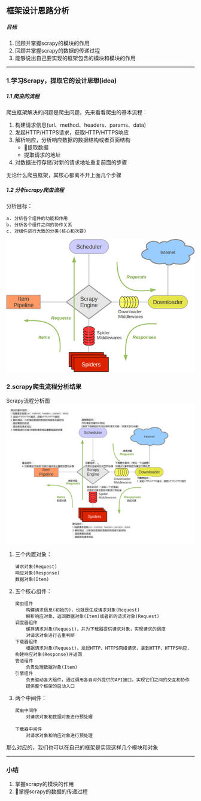 ## 框架设计思路分析

##### 目标
1. 回顾并掌握scrapy的模块的作用
2. 回顾并掌握scrapy的数据的传递过程
3. 能够说出自己要实现的框架包含的模块和模块的作用

----

### 1.学习Scrapy，提取它的设计思想(idea)

##### 1.1 爬虫的流程
爬虫框架解决的问题是爬虫问题，先来看看爬虫的基本流程：
1. 构建请求信息(url、method、headers、params、data)
2. 发起HTTP/HTTPS请求，获取HTTP/HTTPS响应
3. 解析响应，分析响应数据的数据结构或者页面结构
    - 提取数据
    - 提取请求的地址
4. 对数据进行存储/对新的请求地址重复前面的步骤

无论什么爬虫框架，其核心都离不开上面几个步骤

##### 1.2 分析scrapy爬虫流程

分析目标：

    a. 分析各个组件的功能和作用
    b. 分析各个组件之间的协作关系
    c. 对组件进行大致的分类(核心和次要)
![Scrapy流程图](../images/scrapy流程图.png)



### 2.scrapy爬虫流程分析结果

Scrapy流程分析图
![Scrapy流程分析图.png](../images/Scrapy流程分析图.png)

1. 三个内置对象：
    
    ```
    请求对象(Request)
    响应对象(Response)
    数据对象(Item)
    ```

2. 五个核心组件：

    ```
    爬虫组件
        构建请求信息(初始的)，也就是生成请求对象(Request)
        解析响应对象，返回数据对象(Item)或者新的请求对象(Request)
    调度器组件
        缓存请求对象(Request)，并为下载器提供请求对象，实现请求的调度
        对请求对象进行去重判断
    下载器组件
        根据请求对象(Request)，发起HTTP、HTTPS网络请求，拿到HTTP、HTTPS响应，构建响应对象(Response)并返回
    管道组件
        负责处理数据对象(Item)
    引擎组件
        负责驱动各大组件，通过调用各自对外提供的API接口，实现它们之间的交互和协作
        提供整个框架的启动入口
    ```

3. 两个中间件：
    
    ```
    爬虫中间件
        对请求对象和数据对象进行预处理

    下载器中间件
        对请求对象和响应对象进行预处理
    ```

那么对应的，我们也可以在自己的框架是实现这样几个模块和对象

----

### 小结
1. 掌握scrapy的模块的作用
2. 掌握scrapy的数据的传递过程
  



